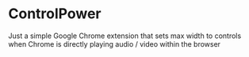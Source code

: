 # ControlPower

Just a simple Google Chrome extension that sets max width to controls when Chrome is directly playing audio / video within the browser
